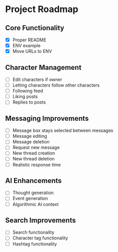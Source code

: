 # Project Roadmap

## Core Functionality

- [X] Proper README
- [X] ENV example
- [X] Move URLs to ENV

## Character Management

- [ ] Edit characters if owner
- [ ] Letting characters follow other characters
- [ ] Following feed
- [ ] Liking posts
- [ ] Replies to posts

## Messaging Improvements

- [ ] Message box stays selected between messages
- [ ] Message editing
- [ ] Message deletion
- [ ] Request new message
- [ ] New thread creation
- [ ] New thread deletion
- [ ] Realistic response time

## AI Enhancements
- [ ] Thought generation
- [ ] Event generation
- [ ] Algorithmic AI context

## Search Improvements

- [ ] Search functionality
- [ ] Character tag functionality
- [ ] Hashtag functionality